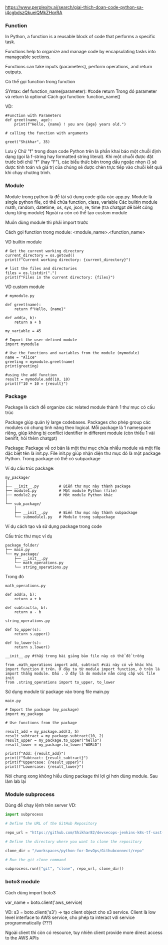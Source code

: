 https://www.perplexity.ai/search/giai-thich-doan-code-python-sa-i4cgbdszQkueiQMkZHqrRA


### Function

In Python, a function is a reusable block of code that performs a specific task.

Functions help to organize and manage code by encapsulating tasks into manageable sections.

Functions can take inputs (parameters), perform operations, and return outputs.

Có thể gọi function trong function

SYntax:
def function_name(parameter):
  #code
  return
Trong đó parameter và return là optional
Cách gọi function: function_name()

VD:
```
#Function with Parameters
def greet(name, age):
    print(f"Hello, {name} ! you are {age} years old.")

# calling the function with arguments

greet("Shikhar", 35)
```

Lưu ý Chữ "f" trong đoạn code Python trên là phần khai báo một chuỗi định dạng (gọi là f-string hay formatted string literal). Khi một chuỗi được đặt trước bởi chữ "f" (hay "F"), các biểu thức bên trong dấu ngoặc nhọn {} sẽ được tính toán và giá trị của chúng sẽ được chèn trực tiếp vào chuỗi kết quả khi chạy chương trình.


### Module
Module trong python là để tái sử dụng code giữa các app.py. Module là single python file, có thể chứa function, class, variable
Các builtin module math, random, datetime, os, sys, json, re, time (tra chatgpt để biết công dụng từng module)
Ngoài ra còn có thể tạo custom module

Muốn dùng module thì phải import trước

Cách gọi function trong module: <module_name>.<function_name>

VD builtin module

```
# Get the current working directory
current_directory = os.getcwd()
print(f"Current working directory: {current_directory}")

# list the files and directories
files = os.listdir(".")
print(f"Files in the current directory: {files}")
```


VD custom module

```
# mymodule.py

def greet(name):
    return f"Hello, {name}"

def add(a, b):
    return a + b

my_variable = 45

```

```
# Import the user-defined module
import mymodule

# Use the functions and variables from the module (mymodule)
name = "Alice"
greeting = mymodule.greet(name)
print(greeting)

#using the add function
result = mymodule.add(10, 10)
print(f"10 + 10 = {result}")
```




### Package

Package là cách để organize các related module thành 1 thư mục có cấu trúc

Package giúp quản lý large codebases. Packages cho phép group các modules có chung tính năng theo logical. Mỗi package là 1 namespace riêng, giúp không bị conflict identifier in different module (còn thiếu 1 vài benifit, hỏi thêm chatgpt)

Package: Package về cơ bản là một thư mục chứa nhiều module và một file đặc biệt tên là init.py. File init.py giúp nhận diện thư mục đó là một package Python. Trong package có thể có subpackage

Ví dụ cấu trúc package:
```
my_package/
│
├── __init__.py         # Biến thư mục này thành package
├── module1.py          # Một module Python (file)
├── module2.py          # Một module Python khác
│
└── sub_package/
    │
    ├── __init__.py     # Biến thư mục này thành subpackage
    └── submodule1.py   # Module trong subpackage

```


Ví dụ cách tạo và sử dụng package trong code

Cấu trúc thư mục ví dụ
```
package_folder/
├── main.py
└── my_package/
    ├── __init__.py    
    └── math_operations.py
    └── string_operations.py
```
Trong đó

```
math_operations.py

def add(a, b):
    return a + b

def subtract(a, b):
    return a - b
```

```
string_operations.py

def to_upper(s):
    return s.upper()

def to_lower(s):
    return s.lower()
```

```
__init__.py #thấy trong bài giảng bảo file này có thể để trống

from .math_operations import add, subtract #cái này có vẻ khác khi import function ở trên. Ở đây ta từ module import function, ở trên là import thẳng module. Dấu . ở đây là do module nằm cùng cấp với file init
from .string_operations import to_upper, to_lower
```

Sử dụng module từ package vào trong file main.py

```
main.py

# Import the package (my_package)
import my_package

# Use functions from the package

result_add = my_package.add(3, 5)
result_subtract = my_package.subtract(10, 2)
result_upper = my_package.to_upper("hello")
result_lower = my_package.to_lower("WORLD")

print(f"Add: {result_add}")
print(f"Subtract: {result_subtract}")
print(f"Uppercase: {result_upper}")
print(f"Lowercase: {result_lower}")
```


Nói chung xong không hiểu dùng package thì lợi gì hơn dùng module. Sau làm lab lại



### Module subprocess
Dùng để chạy lệnh trên server
VD:
```python
import subprocess

# Define the URL of the GitHub Repository

repo_url = "https://github.com/Shikhar82/devsecops-jenkins-k8s-tf-sast-sca-sonarcloud-snyk-repo.git"

# Define the directory where you want to clone the repository

clone_dir = "/workspaces/python-for-DevOps/Githubconnect/repo"

# Run the git clone command

subprocess.run(["git", "clone", repo_url, clone_dir])
```


### boto3 module

Cách dùng
import boto3

var_name = boto.client('aws_service)

VD: s3 = boto.client('s3')
-> tạo client object cho s3 service. Client là low level interface to AWS service, cho phép ta interact với service programmatically (???) 

Ngoài client thì còn có resource, tuy nhiên client provide more direct access to the AWS APIs
